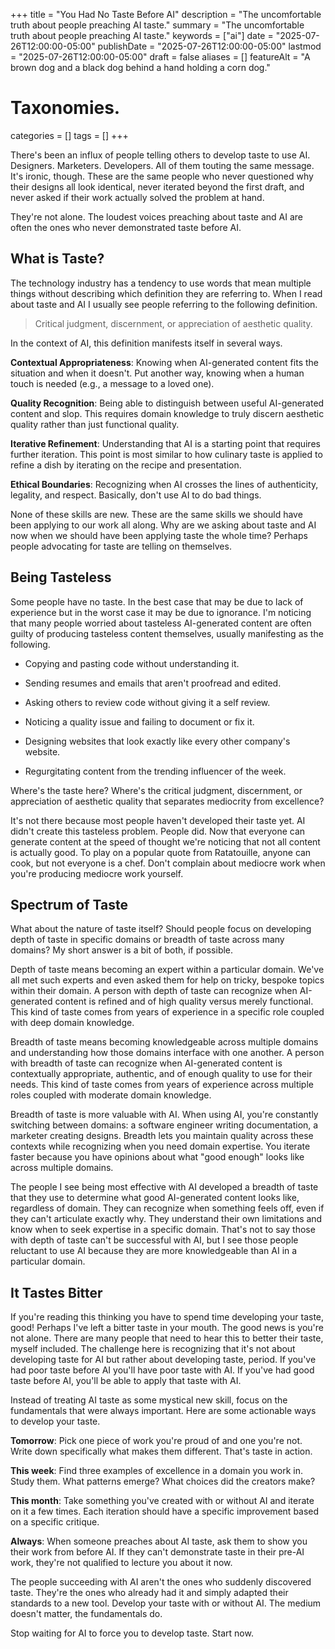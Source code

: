 +++
title       = "You Had No Taste Before AI"
description = "The uncomfortable truth about people preaching AI taste."
summary     = "The uncomfortable truth about people preaching AI taste."
keywords    = ["ai"]
date        = "2025-07-26T12:00:00-05:00"
publishDate = "2025-07-26T12:00:00-05:00"
lastmod     = "2025-07-26T12:00:00-05:00"
draft       = false
aliases     = []
featureAlt  = "A brown dog and a black dog behind a hand holding a corn dog."

# Taxonomies.
categories = []
tags       = []
+++

There's been an influx of people telling others to develop taste to use AI.
Designers. Marketers. Developers. All of them touting the same message. It's
ironic, though. These are the same people who never questioned why their designs
all look identical, never iterated beyond the first draft, and never asked if
their work actually solved the problem at hand.

They're not alone. The loudest voices preaching about taste and AI are often the
ones who never demonstrated taste before AI.

## What is Taste?

The technology industry has a tendency to use words that mean multiple things
without describing which definition they are referring to. When I read about
taste and AI I usually see people referring to the following definition.

> Critical judgment, discernment, or appreciation of aesthetic quality.

In the context of AI, this definition manifests itself in several ways.

**Contextual Appropriateness**: Knowing when AI-generated content fits the
situation and when it doesn't. Put another way, knowing when a human touch is
needed (e.g., a message to a loved one).

**Quality Recognition**: Being able to distinguish between useful AI-generated
content and slop. This requires domain knowledge to truly discern aesthetic
quality rather than just functional quality.

**Iterative Refinement**: Understanding that AI is a starting point that
requires further iteration. This point is most similar to how culinary taste is
applied to refine a dish by iterating on the recipe and presentation.

**Ethical Boundaries**: Recognizing when AI crosses the lines of authenticity,
legality, and respect. Basically, don't use AI to do bad things.

None of these skills are new. These are the same skills we should have been
applying to our work all along. Why are we asking about taste and AI now when
we should have been applying taste the whole time? Perhaps people advocating for
taste are telling on themselves.

## Being Tasteless

Some people have no taste. In the best case that may be due to lack of
experience but in the worst case it may be due to ignorance. I'm noticing that
many people worried about tasteless AI-generated content are often guilty of
producing tasteless content themselves, usually manifesting as the following.

* Copying and pasting code without understanding it.

* Sending resumes and emails that aren't proofread and edited.

* Asking others to review code without giving it a self review.

* Noticing a quality issue and failing to document or fix it.

* Designing websites that look exactly like every other company's website.

* Regurgitating content from the trending influencer of the week.

Where's the taste here? Where's the critical judgment, discernment, or
appreciation of aesthetic quality that separates mediocrity from excellence?

It's not there because most people haven't developed their taste yet. AI didn't
create this tasteless problem. People did. Now that everyone can generate
content at the speed of thought we're noticing that not all content is actually
good. To play on a popular quote from Ratatouille, anyone can cook, but not
everyone is a chef. Don't complain about mediocre work when you're producing
mediocre work yourself.

## Spectrum of Taste

What about the nature of taste itself? Should people focus on developing depth
of taste in specific domains or breadth of taste across many domains? My short
answer is a bit of both, if possible.

Depth of taste means becoming an expert within a particular domain. We've all
met such experts and even asked them for help on tricky, bespoke topics within
their domain. A person with depth of taste can recognize when AI-generated
content is refined and of high quality versus merely functional. This kind of
taste comes from years of experience in a specific role coupled with deep domain
knowledge.

Breadth of taste means becoming knowledgeable across multiple domains and
understanding how those domains interface with one another. A person with
breadth of taste can recognize when AI-generated content is contextually
appropriate, authentic, and of enough quality to use for their needs. This
kind of taste comes from years of experience across multiple roles coupled with
moderate domain knowledge.

Breadth of taste is more valuable with AI. When using AI, you're constantly
switching between domains: a software engineer writing documentation, a marketer
creating designs. Breadth lets you maintain quality across these contexts while
recognizing when you need domain expertise. You iterate faster because you have
opinions about what "good enough" looks like across multiple domains.

The people I see being most effective with AI developed a breadth of taste that
they use to determine what good AI-generated content looks like, regardless
of domain. They can recognize when something feels off, even if they can't
articulate exactly why. They understand their own limitations and know when to
seek expertise in a specific domain. That's not to say those with depth of taste
can't be successful with AI, but I see those people reluctant to use AI because
they are more knowledgeable than AI in a particular domain.

## It Tastes Bitter

If you're reading this thinking you have to spend time developing your taste,
good! Perhaps I've left a bitter taste in your mouth. The good news is you're
not alone. There are many people that need to hear this to better their
taste, myself included. The challenge here is recognizing that it's not about
developing taste for AI but rather about developing taste, period. If you've had
poor taste before AI you'll have poor taste with AI. If you've had good taste
before AI, you'll be able to apply that taste with AI.

Instead of treating AI taste as some mystical new skill, focus on the
fundamentals that were always important. Here are some actionable ways to
develop your taste.

**Tomorrow**: Pick one piece of work you're proud of and one you're not.
Write down specifically what makes them different. That's taste in action.

**This week**: Find three examples of excellence in a domain you work in. Study
them. What patterns emerge? What choices did the creators make?

**This month**: Take something you've created with or without AI and iterate
on it a few times. Each iteration should have a specific improvement based on a
specific critique.

**Always**: When someone preaches about AI taste, ask them to show you their
work from before AI. If they can't demonstrate taste in their pre-AI work,
they're not qualified to lecture you about it now.

The people succeeding with AI aren't the ones who suddenly discovered taste.
They're the ones who already had it and simply adapted their standards to a
new tool. Develop your taste with or without AI. The medium doesn't matter, the
fundamentals do.

Stop waiting for AI to force you to develop taste. Start now.
